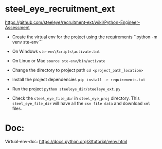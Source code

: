 # steel_eye_recruitment_ext

https://github.com/steeleye/recruitment-ext/wiki/Python-Engineer-Assessment

* Create the virtual env for the project using the requirements
``python -m venv ste-env```
  
* On Windows
 ```ste-env\Scripts\activate.bat```
  
* On Linux or Mac
```source ste-env/bin/activate```
  
* Change the directory to project path
```cd <project_path_location>```

* Install the project dependencies
```pip install -r requirements.txt```
  
* Run the project
```python steeleye_dir/steeleye_ext.py```
  
* Check the `steel_eye_file_dir` in `steel_eye_proj` directory. This `steel_eye_file_dir`
will have all the `csv file data` and download `xml` files.
  
# Doc:
Virtual-env-doc: https://docs.python.org/3/tutorial/venv.html

